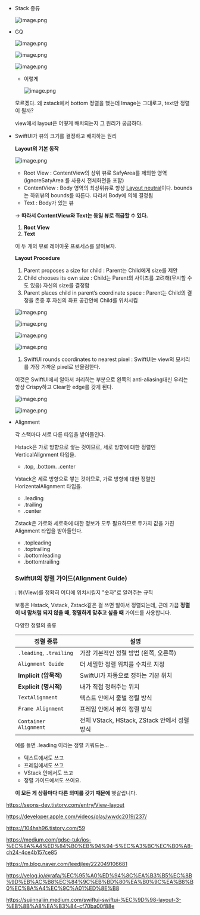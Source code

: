 - Stack 종류
    
    ![image.png](attachment:beac9dc2-4f18-44ac-bd49-f0073a4a788c:10d7da96-621a-431d-923e-6edadc250762.png)
    
- GQ
    
    
    ![image.png](attachment:6d4d2a5a-a31f-446f-84f7-c6316acf952e:image.png)
    
    ![image.png](attachment:a3f5f1b2-5bde-4dd2-ad2e-dddc4fe14926:d51042d6-d2e5-4137-a7fb-e42c41e1c317.png)
    
    ![image.png](attachment:10730e06-c308-4cbd-8715-f13730b3dd96:image.png)
    
    - 이렇게
        
        ![image.png](attachment:e20f6260-fdd8-4a11-b402-4334dd3fd8c1:image.png)
        
    
    모르겠다. 왜 zstack에서 bottom 정렬을 했는데 Image는 그대로고, text만 정렬이 될까?
    
    view에서 layout은 어떻게 배치되는지 그 원리가 궁금하다.
    
- SwiftUI가 뷰의 크기를 결정하고 배치하는 원리
    
    **Layout의 기본 동작**
    
    ![image.png](attachment:76916582-fece-453e-9e65-284589e1d0a9:image.png)
    
    - Root View : ContentView의 상위 뷰로 SafyArea를 제외한 영역(ignoreSatyArea 를 사용시 전체화면을 포함)
    - ContentView : Body 영역의 최상위뷰로 항상 [Layout neutral](https://www.notion.so/4-Layout-neutral-21fef75c63838059b697cb2c43769b5e?pvs=21)이다. bounds는 하위뷰의 bounds를 따른다. 따라서 Body에 의해 결정됨
    - Text : Body가 있는 뷰
    
    → **따라서 ContentView와 Text는 동일 뷰로 취급할 수 있다.** 
    
    1. **Root View**
    2. **Text** 
    
    이 두 개의 뷰로 레이아웃 프로세스를 알아보자.
    
    **Layout Procedure**
    
    1. Parent proposes a size for child : Parent는 Child에게 size를 제안
    2. Child chooses its own size : Child는 Parent의 사이즈를 고려해(무시할 수도 있음) 자신의 size를 결정함
    3. Parent places child in parent’s coordinate space : Parent는 Child의 결정을 존중 후 자신의 좌표 공간안에 Child를 위치시킴
    
    ![image.png](attachment:827e0bf4-5b68-49bb-a956-ec7810da63ff:image.png)
    
    ![image.png](attachment:ebc8bc89-55ca-4a54-ba98-7a2db57b9d41:image.png)
    
    ![image.png](attachment:678ce243-0672-4cbb-8791-f92319bf6fd9:image.png)
    
    ![image.png](attachment:9a92cb75-09b4-4685-a64b-b1e780bb8a0c:image.png)
    
    1. SwiftUI rounds coordinates to nearest pixel : SwiftUI는 view의 모서리를 가장 가까운 pixel로 반올림한다.
    
    이것은 SwiftUI에서 알아서 처리하는 부분으로 왼쪽의 anti-aliasing대신 우리는 항상 Crispy하고 Clear한 edge를 갖게 된다.
    
    ![image.png](attachment:719b0962-e85f-44f4-8d26-ce03415665e7:image.png)
    
    ![image.png](attachment:1e3a09ad-b8a3-44f4-9936-1b54930bccc0:image.png)
    

- Alignment
    
    각 스택마다 서로 다른 타입을 받아들인다.
    
    Hstack은 가로 방향으로 쌓는 것이므로, 세로 방향에 대한 정렬인 VerticalAlignment 타입을.
    
    - .top, .bottom. .center
    
    Vstack은 세로 방향으로 쌓는 것이므로, 가로 방향에 대한 정렬인 HorizentalAlignment 타입을.
    
    - .leading
    - .trailing
    - .center
    
    Zstack은 가로와 세로축에 대한 정보가 모두 필요하므로 두가지 값을 가진 Alignment 타입을 받아들인다.
    
    - .topleading
    - .toptrailing
    - .bottomleading
    - .bottomtrailing
    
    ### SwiftUI의 정렬 가이드(Alignment Guide)
    
    : 뷰(View)를 정확히 어디에 위치시킬지 "숫자"로 알려주는 규칙
    
    보통은 Hstack, Vstack, Zstack같은 걸 쓰면 알아서 정렬되는데, 근데 가끔 **정렬이 내 맘처럼 되지 않을 때, 정밀하게 맞추고 싶을 때** 가이드를 사용합니다.
    
    다양한 정렬의 종류
    
    | 정렬 종류 | 설명 |
    | --- | --- |
    | `.leading`, `.trailing` | 가장 기본적인 정렬 방법 (왼쪽, 오른쪽) |
    | `Alignment Guide` | 더 세밀한 정렬 위치를 수치로 지정 |
    | **Implicit (암묵적)** | SwiftUI가 자동으로 정하는 기본 위치 |
    | **Explicit (명시적)** | 내가 직접 정해주는 위치 |
    | `TextAlignment` | 텍스트 안에서 줄별 정렬 방식 |
    | `Frame Alignment` | 프레임 안에서 뷰의 정렬 방식 |
    | `Container Alignment` | 전체 VStack, HStack, ZStack 안에서 정렬 방식 |
    
    예를 들면 .leading 이라는 정렬 키워드는...
    
    - 텍스트에서도 쓰고
    - 프레임에서도 쓰고
    - VStack 안에서도 쓰고
    - 정렬 가이드에서도 쓰여요.
    
    **이 모든 게 상황마다 다른 의미를 갖기 때문에** 헷갈립니다.
    

https://seons-dev.tistory.com/entry/View-layout

https://developer.apple.com/videos/play/wwdc2019/237/

https://104hsh96.tistory.com/59

https://medium.com/gdsc-tuk/ios-%EC%8A%A4%ED%84%B0%EB%94%94-5%EC%A3%BC%EC%B0%A8-ch24-4ce4b157ce85

https://m.blog.naver.com/leedjlee/222049106681

https://velog.io/@rafa/%EC%95%A0%ED%94%8C%EA%B3%B5%EC%8B%9D%EB%AC%B8%EC%84%9C%EB%BD%80%EA%B0%9C%EA%B8%B0%EC%8A%A4%EC%9C%A01%ED%8E%B8

https://sujinnaljin.medium.com/swiftui-swiftui-%EC%9D%98-layout-3-%EB%8B%A8%EA%B3%84-cf70ba00f88e
